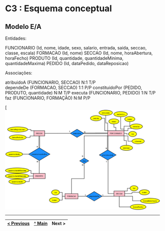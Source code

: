 # C3 : Esquema conceptual

## Modelo E/A
Entidades:

FUNCIONARIO (Id, nome, idade, sexo, salario, entrada, saida, seccao, classe, escala)
FORMACAO (Id, nome)
SECCAO (Id, nome, horaAbertura, horaFecho)
PRODUTO (Id, quantidade, quantidadeMinima, quantidadeMaxima)
PEDIDO (Id, dataPedido, dataReposicao)

Associações:

atribuidoA (FUNCIONARIO, SECCAO)   N:1   T/P                       
dependeDe (FORMACAO, SECCAO)   1:1   P/P
constituidoPor (PEDIDO, PRODUTO, quantidade)   N:M   T/P
executa (FUNCIONARIO, PEDIDO)   1:N   T/P
faz (FUNCIONARIO, FORMAÇÃO)   N:M   P/P


[![Diagrama Modelo EA](https://github.com/TCM-SIBD05/TCM-SIBD05/blob/main/doc/rei/images/Diagrama.png)


---
[< Previous](rei02.md) | [^ Main](https://github.com/TCM-SIBD05/TCM-SIBD05) | Next >
:--- | :---: | ---: 
